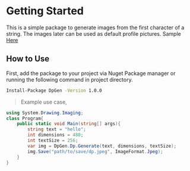 # Getting Started

This is a simple package to generate images from the first character of a string. The images later can be used as default profile pictures.
Sample [Here](https://github.com/fffffatah/DpGen/blob/master/Sample/dp.jpeg)

## How to Use
First, add the package to your project via Nuget Package manager or running the following command in project directory.
```sh
Install-Package DpGen -Version 1.0.0
```

>Example use case,
```cs
using System.Drawing.Imaging;
class Program{
    public static void Main(string[] args){
        string text = "hello";
        int dimensions = 480;
        int textSize = 256;
        var img = DpGen.Dp.Generate(text, dimensions, textSize);
        img.Save("path/to/save/dp.jpeg", ImageFormat.Jpeg);
    }
}
```
